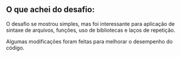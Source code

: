 ## O que achei do desafio:

O desafio se mostrou simples, mas foi interessante para aplicação de sintaxe de arquivos, funções, uso de bibliotecas e laços de repetição.

Algumas modificações foram feitas para melhorar o desempenho do código.
